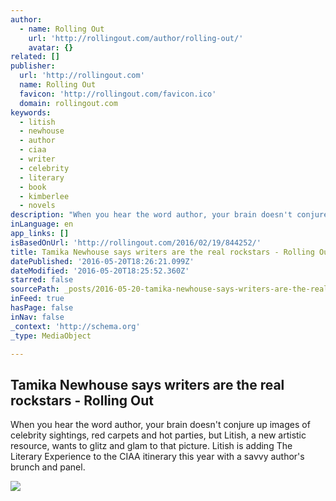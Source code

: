 ```yaml
---
author:
  - name: Rolling Out
    url: 'http://rollingout.com/author/rolling-out/'
    avatar: {}
related: []
publisher:
  url: 'http://rollingout.com'
  name: Rolling Out
  favicon: 'http://rollingout.com/favicon.ico'
  domain: rollingout.com
keywords:
  - litish
  - newhouse
  - author
  - ciaa
  - writer
  - celebrity
  - literary
  - book
  - kimberlee
  - novels
description: "When you hear the word author, your brain doesn't conjure up images of celebrity sightings, red carpets and hot parties, but Litish, a new artistic resource, wants to glitz and glam to that picture. Litish is adding The Literary Experience to the CIAA itinerary this year with a savvy author's brunch and panel."
inLanguage: en
app_links: []
isBasedOnUrl: 'http://rollingout.com/2016/02/19/844252/'
title: Tamika Newhouse says writers are the real rockstars - Rolling Out
datePublished: '2016-05-20T18:26:21.099Z'
dateModified: '2016-05-20T18:25:52.360Z'
starred: false
sourcePath: _posts/2016-05-20-tamika-newhouse-says-writers-are-the-real-rockstars-rollin.md
inFeed: true
hasPage: false
inNav: false
_context: 'http://schema.org'
_type: MediaObject

---
```

<article style=""><h1>Tamika Newhouse says writers are the real rockstars - Rolling Out</h1><p>When you hear the word author, your brain doesn't conjure up images of celebrity sightings, red carpets and hot parties, but Litish, a new artistic resource, wants to glitz and glam to that picture. Litish is adding The Literary Experience to the CIAA itinerary this year with a savvy author's brunch and panel.</p><img src="http://rollingout.com/wp-content/uploads/2016/02/Tamika-Newhouse.jpg" /></article>